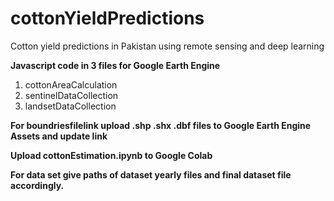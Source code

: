 # cottonYieldPredictions
Cotton yield predictions in Pakistan using remote sensing and deep learning

**Javascript code in 3 files for Google Earth Engine**
1. cottonAreaCalculation
2. sentinelDataCollection
3. landsetDataCollection

**For boundriesfilelink upload .shp .shx .dbf files to Google Earth Engine Assets and update link**


**Upload cottonEstimation.ipynb to Google Colab**

**For data set give paths of dataset yearly files and final dataset file accordingly.**
